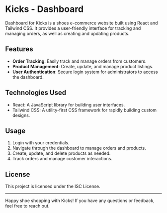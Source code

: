 # Kicks - Dashboard

Dashboard for Kicks is a shoes e-commerce website built using React and Tailwind CSS. It provides a user-friendly interface for tracking and managing orders, as well as creating and updating products.

## Features

- **Order Tracking**: Easily track and manage orders from customers.
- **Product Management**: Create, update, and manage product listings.
- **User Authentication**: Secure login system for administrators to access the dashboard.

## Technologies Used

- React: A JavaScript library for building user interfaces.
- Tailwind CSS: A utility-first CSS framework for rapidly building custom designs.

## Usage

1. Login with your credentials.
2. Navigate through the dashboard to manage orders and products.
3. Create, update, and delete products as needed.
4. Track orders and manage customer interactions.

## License

This project is licensed under the ISC License.

---

Happy shoe shopping with Kicks! If you have any questions or feedback, feel free to reach out.